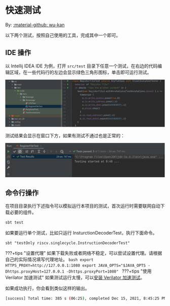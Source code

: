 # 快速测试

By: [:material-github: wu-kan](https://github.com/wu-kan)

以下两个测试，按照自己使用的工具，完成其中一个即可。

## IDE 操作

以 Intellij IDEA IDE 为例，打开 `src/test` 目录下任意一个测试，在右边的代码编辑区域，在一些代码行的左边会显示绿色三角形图标，单击即可运行测试。

![idea-test-0](images/idea-test-0.png)

测试结果会显示在窗口下方，如果有测试不通过也是正常的：

![idea-test-1](images/idea-test-1.png)

## 命令行操作

在项目目录执行下述指令可以模拟运行本项目的测试，首次运行时需要联网自动下载必要的组件。

```bash
sbt test
```

如果要运行单个测试，比如只运行 InsturctionDecoderTest，执行下面命令。

```
sbt "testOnly riscv.singlecycle.InstructionDecoderTest"
```

???+tips "设置代理"
    如果下载失败或者网络不稳定，可以尝试设置代理。请根据自己的实际情况填写代理地址。
    ```bash
    export HTTPS_PROXY=http://127.0.0.1:1080
    export JAVA_OPTS="$JAVA_OPTS -Dhttps.proxyHost=127.0.0.1 -Dhttps.proxyPort=1080"
    ```
???+tips "使用 Verilator 加速测试"
    如果测试运行太慢，可以[安装 Verilator 加速测试](./environment.md#%E5%AE%89%E8%A3%85-verilator%E5%8F%AF%E9%80%89)。

如果成功执行，你会看到类似这样的输出。

```bash
[success] Total time: 385 s (06:25), completed Dec 15, 2021, 8:45:25 PM
```
